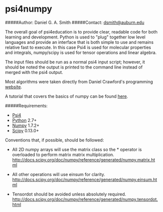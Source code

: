 psi4numpy
=============

#####Author: Daniel G. A. Smith
#####Contact: dsmith@auburn.edu

The overall goal of psi4education is to provide clear, readable code for both learning
and development. Python is used to "plug" together low level languages and
provide an interface that is both simple to use and remains relative fast
to execute. In this case Psi4 is used for molecular properties and integrals,
numpy/scipy is used for tensor operations and linear algebra.

The input files should be run as a normal psi4 input script; however,
it should be noted the output is printed to the command line instead of merged
with the psi4 output.

Most algorithms were taken directly from Daniel Crawford's programming [website](http://sirius.chem.vt.edu/wiki/doku.php?id=crawdad:programming).

A tutorial that covers the basics of numpy can be found [here](http://wiki.scipy.org/Tentative_NumPy_Tutorial).

#####Requirements:
- [Psi4](psicode.org)
- [Python](python.org) 2.7+
 - [Numpy](scipy.org) 1.7.2+
 - [Scipy](numpy.scipy.org) 0.13.0+

Conventions that, if possible, should be followed:
- All 2D numpy arrays will use the matrix class so the * operator is overloaded
  to perform matrix matrix multiplication.
  http://docs.scipy.org/doc/numpy/reference/generated/numpy.matrix.html

- All other operations will use einsum for clarity.
  http://docs.scipy.org/doc/numpy/reference/generated/numpy.einsum.html

- Tensordot should be avoided unless absolutely required.
  http://docs.scipy.org/doc/numpy/reference/generated/numpy.tensordot.html

